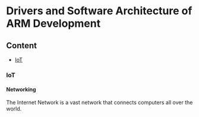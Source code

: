 # Drivers and Software Architecture of ARM Development



## Content
* [IoT](IoT)



### IoT
#### Networking 
The Internet Network is a vast network that connects computers all over the world. 
